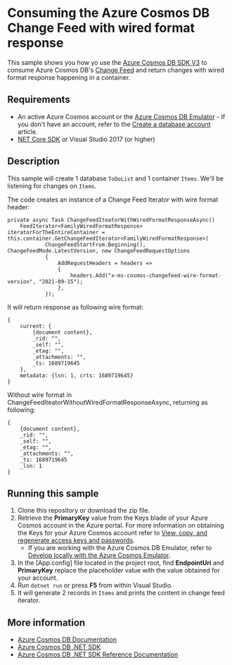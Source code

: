 # Consuming the Azure Cosmos DB Change Feed with wired format response

This sample shows you how yo use the [Azure Cosmos DB SDK V3](https://github.com/Azure/azure-cosmos-dotnet-v3) to consume Azure Cosmos DB's [Change Feed](https://docs.microsoft.com/azure/cosmos-db/change-feed) and return changes with wired format response happening in a container.

## Requirements

- An active Azure Cosmos account or the [Azure Cosmos DB Emulator](https://docs.microsoft.com/azure/cosmos-db/local-emulator) - If you don't have an account, refer to the [Create a database account](https://docs.microsoft.com/azure/cosmos-db/create-sql-api-dotnet#create-an-azure-cosmos-db-account) article.
- [NET Core SDK](https://dotnet.microsoft.com/download) or Visual Studio 2017 (or higher)

## Description

This sample will create 1 database `ToDoList` and 1 container `Items`. We'll be listening for changes on `Items`.

The code creates an instance of a Change Feed Iterator with wire format header:

    private async Task ChangeFeedIteatorWithWiredFormatResponseAsync()
        FeedIterator<FamilyWiredFormatResponse> iteratorForTheEntireContainer = this.container.GetChangeFeedIterator<FamilyWiredFormatResponse>(
                ChangeFeedStartFrom.Beginning(), ChangeFeedMode.LatestVersion, new ChangeFeedRequestOptions
                {
                    AddRequestHeaders = headers =>
                    {
                        headers.Add("x-ms-cosmos-changefeed-wire-format-version", "2021-09-15");
                    },
                });

It will return response as following wire format:

    {
        current: {
            {document content},
            _rid: "",
            _self: "",
            _etag: "",
            _attachments: "",
            _ts: 1689719645
        },
        metadata: {lsn: 1, crts: 1689719645}
    }

Without wire format in ChangeFeedIteatorWithoutWiredFormatResponseAsync, returning as following:

    {
        {document content},
        _rid: "",
        _self: "",
        _etag: "",
        _attachments: "",
        _ts: 1689719645
        _lsn: 1
    }

## Running this sample

1. Clone this repository or download the zip file.
2. Retrieve the **PrimaryKey** value from the Keys blade of your Azure Cosmos account in the Azure portal. For more information on obtaining the Keys for your Azure Cosmos account refer to [View, copy, and regenerate access keys and passwords](https://docs.microsoft.com/azure/cosmos-db/secure-access-to-data#master-keys).
    * If you are working with the Azure Cosmos DB Emulator, refer to [Develop locally with the Azure Cosmos Emulator](https://docs.microsoft.com/azure/cosmos-db/local-emulator#authenticating-requests).
3. In the [App.config] file located in the project root, find **EndpointUri** and **PrimaryKey** replace the placeholder value with the value obtained for your account.
4. Run `dotnet run` or press **F5** from within Visual Studio.
5. It will generate 2 records in `Items` and prints the content in change feed iterator.

## More information

- [Azure Cosmos DB Documentation](https://docs.microsoft.com/azure/cosmos-db)
- [Azure Cosmos DB .NET SDK](https://docs.microsoft.com/azure/cosmos-db/sql-api-sdk-dotnet)
- [Azure Cosmos DB .NET SDK Reference Documentation](https://docs.microsoft.com/dotnet/api/overview/azure/cosmosdb)

